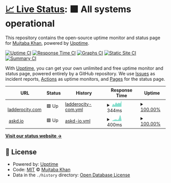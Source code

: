 # [📈 Live Status](https://mujtaba139.github.io/upptime2): <!--live status--> **🟩 All systems operational**

This repository contains the open-source uptime monitor and status page for [Mujtaba Khan](https://mujtaba139.github.io/upptime2), powered by [Upptime](https://github.com/upptime/upptime).

[![Uptime CI](https://github.com/mujtaba139/upptime2/workflows/Uptime%20CI/badge.svg)](https://github.com/mujtaba139/upptime2/actions?query=workflow%3A%22Uptime+CI%22)
[![Response Time CI](https://github.com/mujtaba139/upptime2/workflows/Response%20Time%20CI/badge.svg)](https://github.com/mujtaba139/upptime2/actions?query=workflow%3A%22Response+Time+CI%22)
[![Graphs CI](https://github.com/mujtaba139/upptime2/workflows/Graphs%20CI/badge.svg)](https://github.com/mujtaba139/upptime2/actions?query=workflow%3A%22Graphs+CI%22)
[![Static Site CI](https://github.com/mujtaba139/upptime2/workflows/Static%20Site%20CI/badge.svg)](https://github.com/mujtaba139/upptime2/actions?query=workflow%3A%22Static+Site+CI%22)
[![Summary CI](https://github.com/mujtaba139/upptime2/workflows/Summary%20CI/badge.svg)](https://github.com/mujtaba139/upptime2/actions?query=workflow%3A%22Summary+CI%22)

With [Upptime](https://upptime.js.org), you can get your own unlimited and free uptime monitor and status page, powered entirely by a GitHub repository. We use [Issues](https://github.com/mujtaba139/upptime2/issues) as incident reports, [Actions](https://github.com/mujtaba139/upptime2/actions) as uptime monitors, and [Pages](https://mujtaba139.github.io/upptime2) for the status page.

<!--start: status pages-->
<!-- This summary is generated by Upptime (https://github.com/upptime/upptime) -->
<!-- Do not edit this manually, your changes will be overwritten -->
<!-- prettier-ignore -->
| URL | Status | History | Response Time | Uptime |
| --- | ------ | ------- | ------------- | ------ |
| <img alt="" src="https://icons.duckduckgo.com/ip3/fcfd.ladderocity.com.ico" height="13"> [ladderocity.com](https://fcfd.ladderocity.com/) | 🟩 Up | [ladderocity-com.yml](https://github.com/mujtaba139/upptime2/commits/HEAD/history/ladderocity-com.yml) | <details><summary><img alt="Response time graph" src="./graphs/ladderocity-com/response-time-week.png" height="20"> 344ms</summary><br><a href="https://mujtaba139.github.io/upptime2/history/ladderocity-com"><img alt="Response time 379" src="https://img.shields.io/endpoint?url=https%3A%2F%2Fraw.githubusercontent.com%2Fmujtaba139%2Fupptime2%2FHEAD%2Fapi%2Fladderocity-com%2Fresponse-time.json"></a><br><a href="https://mujtaba139.github.io/upptime2/history/ladderocity-com"><img alt="24-hour response time 374" src="https://img.shields.io/endpoint?url=https%3A%2F%2Fraw.githubusercontent.com%2Fmujtaba139%2Fupptime2%2FHEAD%2Fapi%2Fladderocity-com%2Fresponse-time-day.json"></a><br><a href="https://mujtaba139.github.io/upptime2/history/ladderocity-com"><img alt="7-day response time 344" src="https://img.shields.io/endpoint?url=https%3A%2F%2Fraw.githubusercontent.com%2Fmujtaba139%2Fupptime2%2FHEAD%2Fapi%2Fladderocity-com%2Fresponse-time-week.json"></a><br><a href="https://mujtaba139.github.io/upptime2/history/ladderocity-com"><img alt="30-day response time 352" src="https://img.shields.io/endpoint?url=https%3A%2F%2Fraw.githubusercontent.com%2Fmujtaba139%2Fupptime2%2FHEAD%2Fapi%2Fladderocity-com%2Fresponse-time-month.json"></a><br><a href="https://mujtaba139.github.io/upptime2/history/ladderocity-com"><img alt="1-year response time 379" src="https://img.shields.io/endpoint?url=https%3A%2F%2Fraw.githubusercontent.com%2Fmujtaba139%2Fupptime2%2FHEAD%2Fapi%2Fladderocity-com%2Fresponse-time-year.json"></a></details> | <details><summary><a href="https://mujtaba139.github.io/upptime2/history/ladderocity-com">100.00%</a></summary><a href="https://mujtaba139.github.io/upptime2/history/ladderocity-com"><img alt="All-time uptime 100.00%" src="https://img.shields.io/endpoint?url=https%3A%2F%2Fraw.githubusercontent.com%2Fmujtaba139%2Fupptime2%2FHEAD%2Fapi%2Fladderocity-com%2Fuptime.json"></a><br><a href="https://mujtaba139.github.io/upptime2/history/ladderocity-com"><img alt="24-hour uptime 100.00%" src="https://img.shields.io/endpoint?url=https%3A%2F%2Fraw.githubusercontent.com%2Fmujtaba139%2Fupptime2%2FHEAD%2Fapi%2Fladderocity-com%2Fuptime-day.json"></a><br><a href="https://mujtaba139.github.io/upptime2/history/ladderocity-com"><img alt="7-day uptime 100.00%" src="https://img.shields.io/endpoint?url=https%3A%2F%2Fraw.githubusercontent.com%2Fmujtaba139%2Fupptime2%2FHEAD%2Fapi%2Fladderocity-com%2Fuptime-week.json"></a><br><a href="https://mujtaba139.github.io/upptime2/history/ladderocity-com"><img alt="30-day uptime 100.00%" src="https://img.shields.io/endpoint?url=https%3A%2F%2Fraw.githubusercontent.com%2Fmujtaba139%2Fupptime2%2FHEAD%2Fapi%2Fladderocity-com%2Fuptime-month.json"></a><br><a href="https://mujtaba139.github.io/upptime2/history/ladderocity-com"><img alt="1-year uptime 100.00%" src="https://img.shields.io/endpoint?url=https%3A%2F%2Fraw.githubusercontent.com%2Fmujtaba139%2Fupptime2%2FHEAD%2Fapi%2Fladderocity-com%2Fuptime-year.json"></a></details>
| <img alt="" src="https://icons.duckduckgo.com/ip3/www.askd.io.ico" height="13"> [askd.io](https://www.askd.io/) | 🟩 Up | [askd-io.yml](https://github.com/mujtaba139/upptime2/commits/HEAD/history/askd-io.yml) | <details><summary><img alt="Response time graph" src="./graphs/askd-io/response-time-week.png" height="20"> 400ms</summary><br><a href="https://mujtaba139.github.io/upptime2/history/askd-io"><img alt="Response time 245" src="https://img.shields.io/endpoint?url=https%3A%2F%2Fraw.githubusercontent.com%2Fmujtaba139%2Fupptime2%2FHEAD%2Fapi%2Faskd-io%2Fresponse-time.json"></a><br><a href="https://mujtaba139.github.io/upptime2/history/askd-io"><img alt="24-hour response time 100" src="https://img.shields.io/endpoint?url=https%3A%2F%2Fraw.githubusercontent.com%2Fmujtaba139%2Fupptime2%2FHEAD%2Fapi%2Faskd-io%2Fresponse-time-day.json"></a><br><a href="https://mujtaba139.github.io/upptime2/history/askd-io"><img alt="7-day response time 400" src="https://img.shields.io/endpoint?url=https%3A%2F%2Fraw.githubusercontent.com%2Fmujtaba139%2Fupptime2%2FHEAD%2Fapi%2Faskd-io%2Fresponse-time-week.json"></a><br><a href="https://mujtaba139.github.io/upptime2/history/askd-io"><img alt="30-day response time 259" src="https://img.shields.io/endpoint?url=https%3A%2F%2Fraw.githubusercontent.com%2Fmujtaba139%2Fupptime2%2FHEAD%2Fapi%2Faskd-io%2Fresponse-time-month.json"></a><br><a href="https://mujtaba139.github.io/upptime2/history/askd-io"><img alt="1-year response time 245" src="https://img.shields.io/endpoint?url=https%3A%2F%2Fraw.githubusercontent.com%2Fmujtaba139%2Fupptime2%2FHEAD%2Fapi%2Faskd-io%2Fresponse-time-year.json"></a></details> | <details><summary><a href="https://mujtaba139.github.io/upptime2/history/askd-io">100.00%</a></summary><a href="https://mujtaba139.github.io/upptime2/history/askd-io"><img alt="All-time uptime 100.00%" src="https://img.shields.io/endpoint?url=https%3A%2F%2Fraw.githubusercontent.com%2Fmujtaba139%2Fupptime2%2FHEAD%2Fapi%2Faskd-io%2Fuptime.json"></a><br><a href="https://mujtaba139.github.io/upptime2/history/askd-io"><img alt="24-hour uptime 100.00%" src="https://img.shields.io/endpoint?url=https%3A%2F%2Fraw.githubusercontent.com%2Fmujtaba139%2Fupptime2%2FHEAD%2Fapi%2Faskd-io%2Fuptime-day.json"></a><br><a href="https://mujtaba139.github.io/upptime2/history/askd-io"><img alt="7-day uptime 100.00%" src="https://img.shields.io/endpoint?url=https%3A%2F%2Fraw.githubusercontent.com%2Fmujtaba139%2Fupptime2%2FHEAD%2Fapi%2Faskd-io%2Fuptime-week.json"></a><br><a href="https://mujtaba139.github.io/upptime2/history/askd-io"><img alt="30-day uptime 100.00%" src="https://img.shields.io/endpoint?url=https%3A%2F%2Fraw.githubusercontent.com%2Fmujtaba139%2Fupptime2%2FHEAD%2Fapi%2Faskd-io%2Fuptime-month.json"></a><br><a href="https://mujtaba139.github.io/upptime2/history/askd-io"><img alt="1-year uptime 100.00%" src="https://img.shields.io/endpoint?url=https%3A%2F%2Fraw.githubusercontent.com%2Fmujtaba139%2Fupptime2%2FHEAD%2Fapi%2Faskd-io%2Fuptime-year.json"></a></details>

<!--end: status pages-->

[**Visit our status website →**](https://mujtaba139.github.io/upptime2)

## 📄 License

- Powered by: [Upptime](https://github.com/upptime/upptime)
- Code: [MIT](./LICENSE) © [Mujtaba Khan](https://mujtaba139.github.io/upptime2)
- Data in the `./history` directory: [Open Database License](https://opendatacommons.org/licenses/odbl/1-0/)
